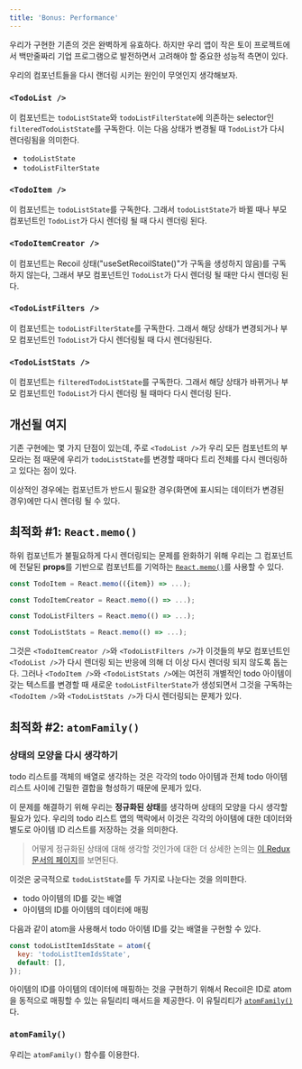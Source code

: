 ```yaml
---
title: 'Bonus: Performance'
---
```


우리가 구현한 기존의 것은 완벽하게 유효하다. 하지만 우리 앱이 작은 토이 프로젝트에서 백만줄짜리 기업 프로그램으로 발전하면서 고려해야 할 중요한 성능적 측면이 있다.

우리의 컴포넌트들을 다시 랜더링 시키는 원인이 무엇인지 생각해보자.

### `<TodoList />`

이 컴포넌트는 `todoListState`와 `todoListFilterState`에 의존하는 selector인 `filteredTodoListState`를 구독한다. 이는 다음 상태가 변경될 때 `TodoList`가 다시 렌더링됨을 의미한다.

- `todoListState`
- `todoListFilterState`

### `<TodoItem />`

이 컴포넌트는 `todoListState`를 구독한다. 그래서 `todoListState`가 바뀔 때나 부모 컴포넌트인 `TodoList`가 다시 렌더링 될 때 다시 렌더링 된다.

### `<TodoItemCreator />`

이 컴포넌트는 Recoil 상태("useSetRecoilState()"가 구독을 생성하지 않음)를 구독하지 않는다, 그래서 부모 컴포넌트인 `TodoList`가 다시 렌더링 될 때만 다시 렌더링 된다.

### `<TodoListFilters />`

이 컴포넌트는 `todoListFilterState`를 구독한다. 그래서 해당 상태가 변경되거나 부모 컴포넌트인 `TodoList`가 다시 렌더링될 때 다시 렌더링된다.

### `<TodoListStats />`

이 컴포넌트는 `filteredTodoListState`를 구독한다. 그래서 해당 상태가 바뀌거나 부모 컴포넌트인 `TodoList`가 다시 렌더링 될 때마다 다시 렌더링 된다.

## 개선될 여지

기존 구현에는 몇 가지 단점이 있는데, 주로 `<TodoList />`가 우리 모든 컴포넌트의 부모라는 점 때문에 우리가 `todoListState`를 변경할 때마다 트리 전체를 다시 렌더링하고 있다는 점이 있다.

이상적인 경우에는 컴포넌트가 반드시 필요한 경우(화면에 표시되는 데이터가 변경된 경우)에만 다시 렌더링 될 수 있다.

## 최적화 #1: `React.memo()`

하위 컴포넌트가 불필요하게 다시 렌더링되는 문제를 완화하기 위해 우리는 그 컴포넌트에 전달된 **props**를 기반으로 컴포넌트를 기억하는 [`React.memo()`](https://react.dev/reference/react/memo)를 사용할 수 있다.

```js
const TodoItem = React.memo(({item}) => ...);

const TodoItemCreator = React.memo(() => ...);

const TodoListFilters = React.memo(() => ...);

const TodoListStats = React.memo(() => ...);
```

그것은 `<TodoItemCreator />`와 `<TodoListFilters />`가 이것들의 부모 컴포넌트인 `<TodoList />`가 다시 렌더링 되는 반응에 의해 더 이상 다시 렌더링 되지 않도록 돕는다. 그러나  `<TodoItem />`와 `<TodoListStats />`에는 여전히 개별적인 todo 아이템이 갖는 텍스트를 변경할 때 새로운 `todoListFilterState`가 생성되면서 그것을 구독하는 `<TodoItem />`와  `<TodoListStats />`가 다시 렌더링되는 문제가 있다.

## 최적화 #2: `atomFamily()`

### 상태의 모양을 다시 생각하기

todo 리스트를 객체의 배열로 생각하는 것은 각각의 todo 아이템과 전체 todo 아이템 리스트 사이에 긴밀한 결합을 형성하기 때문에 문제가 있다.

이 문제를 해결하기 위해 우리는 **정규화된 상태**를 생각하며 상태의 모양을 다시 생각할 필요가 있다. 우리의 todo 리스트 앱의 맥락에서 이것은 각각의 아이템에 대한 데이터와 별도로 아이템 ID 리스트를 저장하는 것을 의미한다.

> 어떻게 정규화된 상태에 대해 생각할 것인가에 대한 더 상세한 논의는 [이 Redux 문서의 페이지](https://redux.js.org/recipes/structuring-reducers/normalizing-state-shape)를 보면된다.

이것은 궁극적으로 `todoListState`를 두 가지로 나눈다는 것을 의미한다.

- todo 아이템의 ID를 갖는 배열
- 아이템의 ID를 아이템의 데이터에 매핑

다음과 같이 atom을 사용해서 todo 아이템 ID를 갖는 배열을 구현할 수 있다.

```javascript
const todoListItemIdsState = atom({
  key: 'todoListItemIdsState',
  default: [],
});
```

아이템의 ID를 아이템의 데이터에 매핑하는 것을 구현하기 위해서 Recoil은 ID로 atom을 동적으로 매핑할 수 있는 유틸리티 매서드을 제공한다. 이 유틸리티가 [`atomFamily()`](/docs/api-reference/utils/atomFamily)다.

### `atomFamily()`

우리는 `atomFamily()` 함수를 이용한다.

